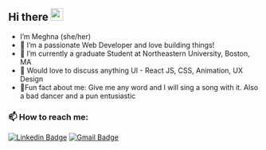 ## Hi there <img src="https://media.giphy.com/media/hvRJCLFzcasrR4ia7z/giphy.gif" width="25px"></a>


- I’m Meghna (she/her)
- 👀 I’m a passionate Web Developer and love building things!
- 🌱 I’m currently a graduate Student at Northeastern University, Boston, MA
- 💞️ Would love to discuss anything UI - React JS, CSS, Animation, UX Design
- 🌻Fun fact about me: Give me any word and I will sing a song with it. Also a bad dancer and a pun entusiastic


###  📫 How to reach me:


[![Linkedin Badge](https://img.shields.io/badge/-MeghnaAllam-blue?style=flat-square&logo=Linkedin&logoColor=white&link=https://www.linkedin.com/in/meghnareddyallam/)](https://www.linkedin.com/in/meghnareddyallam/)
[![Gmail Badge](https://img.shields.io/badge/Gmail-c14438?style=flat-square&logo=Gmail&logoColor=white&link=mailto:rmeghana04@gmail.com)](mailto:rmeghana04@gmail.com)

 















<!--
**meghnareddy1999/meghnareddy1999** is a ✨ _special_ ✨ repository because its `README.md` (this file) appears on your GitHub profile.

Here are some ideas to get you started:

- 🔭 I’m currently working on ...
- 🌱 I’m currently learning ...
- 👯 I’m looking to collaborate on ...
- 🤔 I’m looking for help with ...
- 💬 Ask me about ...
- 📫 How to reach me: ...
- 😄 Pronouns: ...
- ⚡ Fun fact: ...
-->
